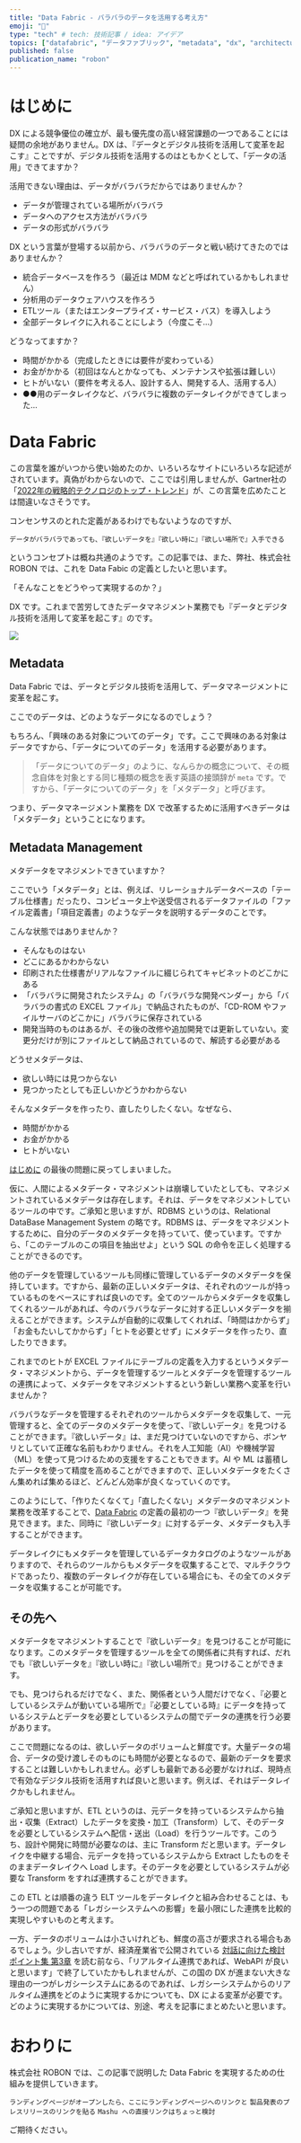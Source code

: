 ```yaml
---
title: "Data Fabric - バラバラのデータを活用する考え方"
emoji: "🧵"
type: "tech" # tech: 技術記事 / idea: アイデア
topics: ["datafabric", "データファブリック", "metadata", "dx", "architecture"]
published: false
publication_name: "robon"
---
```


# はじめに

DX による競争優位の確立が、最も優先度の高い経営課題の一つであることには疑問の余地がありません。DX は、『データとデジタル技術を活用して変革を起こす』ことですが、デジタル技術を活用するのはともかくとして、「データの活用」できてますか？

活用できない理由は、データがバラバラだからではありませんか？
- データが管理されている場所がバラバラ
- データへのアクセス方法がバラバラ
- データの形式がバラバラ

DX という言葉が登場する以前から、バラバラのデータと戦い続けてきたのではありませんか？
- 統合データベースを作ろう（最近は MDM などと呼ばれているかもしれません）
- 分析用のデータウェアハウスを作ろう
- ETLツール（またはエンタープライズ・サービス・バス）を導入しよう
- 全部データレイクに入れることにしよう（今度こそ…）

どうなってますか？
- 時間がかかる（完成したときには要件が変わっている）
- お金がかかる（初回はなんとかなっても、メンテナンスや拡張は難しい）
- ヒトがいない（要件を考える人、設計する人、開発する人、活用する人）
- ●●用のデータレイクなど、バラバラに複数のデータレイクができてしまった…

# Data Fabric

この言葉を誰がいつから使い始めたのか、いろいろなサイトにいろいろな記述がされています。真偽がわからないので、ここでは引用しませんが、Gartner社の「[2022年の戦略的テクノロジのトップ・トレンド](https://www.gartner.co.jp/ja/newsroom/press-releases/pr-20211117)」が、この言葉を広めたことは間違いなさそうです。

コンセンサスのとれた定義があるわけでもないようなのですが、
```
データがバラバラであっても、『欲しいデータを』『欲しい時に』『欲しい場所で』入手できる
```
というコンセプトは概ね共通のようです。この記事では、また、弊社、株式会社 ROBON では、これを Data Fabic の定義としたいと思います。

「そんなことをどうやって実現するのか？」

DX です。これまで苦労してきたデータマネジメント業務でも『データとデジタル技術を活用して変革を起こす』のです。

![](/images/3e8a0722a75469/datafabric.png)

## Metadata

Data Fabric では、データとデジタル技術を活用して、データマネージメントに変革を起こす。

ここでのデータは、どのようなデータになるのでしょう？

もちろん、「興味のある対象についてのデータ」です。ここで興味のある対象はデータですから、「データについてのデータ」を活用する必要があります。

>「データについてのデータ」のように、なんらかの概念について、その概念自体を対象とする同じ種類の概念を表す英語の接頭辞が `meta` です。ですから、「データについてのデータ」を「メタデータ」と呼びます。

つまり、データマネージメント業務を DX で改革するために活用すべきデータは「メタデータ」ということになります。

## Metadata Management

メタデータをマネジメントできていますか？

ここでいう「メタデータ」とは、例えば、リレーショナルデータベースの「テーブル仕様書」だったり、コンピュータ上や送受信されるデータファイルの「ファイル定義書」「項目定義書」のようなデータを説明するデータのことです。

こんな状態ではありませんか？
- そんなものはない
- どこにあるかわからない
- 印刷された仕様書がリアルなファイルに綴じられてキャビネットのどこかにある
- 「バラバラに開発されたシステム」の「バラバラな開発ベンダー」から「バラバラの書式の EXCEL ファイル」で納品されたものが、「CD-ROM やファイルサーバのどこかに」バラバラに保存されている
- 開発当時のものはあるが、その後の改修や追加開発では更新していない。変更分だけが別にファイルとして納品されているので、解読する必要がある

どうせメタデータは、
- 欲しい時には見つからない
- 見つかったとしても正しいかどうかわからない

そんなメタデータを作ったり、直したりしたくない。なぜなら、
- 時間がかかる
- お金がかかる
- ヒトがいない

[はじめに](#はじめに) の最後の問題に戻ってしまいました。

仮に、人間によるメタデータ・マネジメントは崩壊していたとしても、マネジメントされているメタデータは存在します。それは、データをマネジメントしているツールの中です。ご承知と思いますが、RDBMS というのは、Relational DataBase Management System の略です。RDBMS は、データをマネジメントするために、自分のデータのメタデータを持っていて、使っています。ですから、「このテーブルのこの項目を抽出せよ」という SQL の命令を正しく処理することができるのです。

他のデータを管理しているツールも同様に管理しているデータのメタデータを保持しています。ですから、最新の正しいメタデータは、それぞれのツールが持っているものをベースにすれば良いのです。全てのツールからメタデータを収集してくれるツールがあれば、今のバラバラなデータに対する正しいメタデータを揃えることができます。システムが自動的に収集してくれれば、「時間はかからず」「お金もたいしてかからず」「ヒトを必要とせず」にメタデータを作ったり、直したりできます。

これまでのヒトが EXCEL ファイルにテーブルの定義を入力するというメタデータ・マネジメントから、データを管理するツールとメタデータを管理するツールの連携によって、メタデータをマネジメントするという新しい業務へ変革を行いませんか？

バラバラなデータを管理するそれぞれのツールからメタデータを収集して、一元管理すると、全てのデータのメタデータを使って、『欲しいデータ』を見つけることができます。『欲しいデータ』は、まだ見つけていないのですから、ボンヤリとしていて正確な名前もわかりません。それを人工知能（AI）や機械学習（ML）を使って見つけるための支援をすることもできます。AI や ML は蓄積したデータを使って精度を高めることができますので、正しいメタデータをたくさん集めれば集めるほど、どんどん効率が良くなっていくのです。

このようにして、「作りたくなくて」「直したくない」メタデータのマネジメント業務を改革することで、[Data Fabric](#data-fabric) の定義の最初の一つ『欲しいデータ』を発見できます。また、同時に『欲しいデータ』に対するデータ、メタデータも入手することができます。

データレイクにもメタデータを管理しているデータカタログのようなツールがありますので、それらのツールからもメタデータを収集することで、マルチクラウドであったり、複数のデータレイクが存在している場合にも、その全てのメタデータを収集することが可能です。

## その先へ

メタデータをマネジメントすることで『欲しいデータ』を見つけることが可能になります。このメタデータを管理するツールを全ての関係者に共有すれば、だれでも『欲しいデータを』『欲しい時に』『欲しい場所で』見つけることができます。

でも、見つけられるだけでなく、また、関係者という人間だけでなく、『必要としているシステムが動いている場所で』『必要としている時』にデータを持っているシステムとデータを必要としているシステムの間でデータの連携を行う必要があります。

ここで問題になるのは、欲しいデータのボリュームと鮮度です。大量データの場合、データの受け渡しそのものにも時間が必要となるので、最新のデータを要求することは難しいかもしれません。必ずしも最新である必要がなければ、現時点で有効なデジタル技術を活用すれば良いと思います。例えば、それはデータレイクかもしれません。

ご承知と思いますが、ETL というのは、元データを持っているシステムから抽出・収集（Extract）したデータを変換・加工（Transform）して、そのデータを必要としているシステムへ配信・送出（Load）を行うツールです。このうち、設計や開発に時間が必要なのは、主に Transform だと思います。データレイクを中継する場合、元データを持っているシステムから Extract したものをそのままデータレイクへ Load します。そのデータを必要としているシステムが必要な Transform をすれば連携することができます。

この ETL とは順番の違う ELT ツールをデータレイクと組み合わせることは、もう一つの問題である「レガシーシステムへの影響」を最小限にした連携を比較的実現しやすいものと考えます。

一方、データのボリュームは小さいけれども、鮮度の高さが要求される場合もあるでしょう。少し古いですが、経済産業省で公開されている [対話に向けた検討ポイント集 第3章](https://www.meti.go.jp/press/2020/12/20201228004/20201228004-7.pdf) を読む前なら、「リアルタイム連携であれば、WebAPI が良いと思います」で終了していたかもしれませんが、この国の DX が進まない大きな理由の一つがレガシーシステムにあるのであれば、レガシーシステムからのリアルタイム連携をどのように実現するかについても、DX による変革が必要です。どのように実現するかについては、別途、考えを記事にまとめたいと思います。

# おわりに

株式会社 ROBON では、この記事で説明した Data Fabric を実現するための仕組みを提供していきます。

`ランディングページがオープンしたら、ここにランディングページへのリンクと`
`製品発表のプレスリリースのリンクを貼る`
`Mashu への直接リンクはちょっと検討`

ご期待ください。
